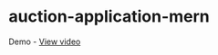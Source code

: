# auction-application-mern
Demo - <a href="https://drive.google.com/file/d/1OFsApcVhvNcq_a5QiNJejzlmynPjcn8e/view?usp=sharing">View video </a>
